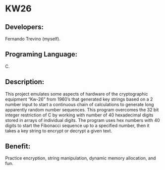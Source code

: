 # KW26

Developers: 
-
Fernando Trevino (myself).

Programing Language: 
-
C.

Description: 
-
This project emulates some aspects of hardware of the cryptographic equipment “Kw-26” from 1960’s that generated key strings based on a 2 number input to start a continuous chain of calculations to generate long apparently random number sequences. This program overcomes the 32 bit integer restriction of C by working with number of 40 hexadecimal digits stored in arrays of individual digits. 
The program uses hex numbers with 40 digits to start the Fibonacci sequence up to a specified number, then it takes a key string to encrypt or decrypt a given text.

Benefit: 
-
Practice encryption, string manipulation, dynamic memory allocation, and fun.

